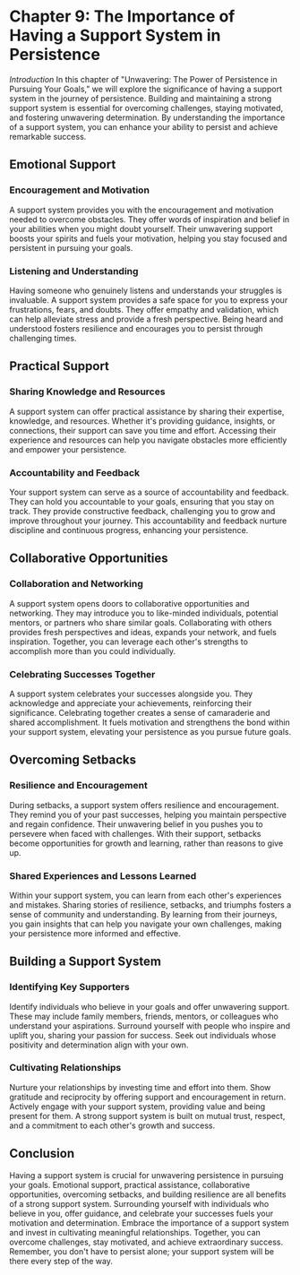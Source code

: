 Chapter 9: The Importance of Having a Support System in Persistence
===================================================================

*Introduction* In this chapter of "Unwavering: The Power of Persistence in Pursuing Your Goals," we will explore the significance of having a support system in the journey of persistence. Building and maintaining a strong support system is essential for overcoming challenges, staying motivated, and fostering unwavering determination. By understanding the importance of a support system, you can enhance your ability to persist and achieve remarkable success.

Emotional Support
-----------------

### Encouragement and Motivation

A support system provides you with the encouragement and motivation needed to overcome obstacles. They offer words of inspiration and belief in your abilities when you might doubt yourself. Their unwavering support boosts your spirits and fuels your motivation, helping you stay focused and persistent in pursuing your goals.

### Listening and Understanding

Having someone who genuinely listens and understands your struggles is invaluable. A support system provides a safe space for you to express your frustrations, fears, and doubts. They offer empathy and validation, which can help alleviate stress and provide a fresh perspective. Being heard and understood fosters resilience and encourages you to persist through challenging times.

Practical Support
-----------------

### Sharing Knowledge and Resources

A support system can offer practical assistance by sharing their expertise, knowledge, and resources. Whether it's providing guidance, insights, or connections, their support can save you time and effort. Accessing their experience and resources can help you navigate obstacles more efficiently and empower your persistence.

### Accountability and Feedback

Your support system can serve as a source of accountability and feedback. They can hold you accountable to your goals, ensuring that you stay on track. They provide constructive feedback, challenging you to grow and improve throughout your journey. This accountability and feedback nurture discipline and continuous progress, enhancing your persistence.

Collaborative Opportunities
---------------------------

### Collaboration and Networking

A support system opens doors to collaborative opportunities and networking. They may introduce you to like-minded individuals, potential mentors, or partners who share similar goals. Collaborating with others provides fresh perspectives and ideas, expands your network, and fuels inspiration. Together, you can leverage each other's strengths to accomplish more than you could individually.

### Celebrating Successes Together

A support system celebrates your successes alongside you. They acknowledge and appreciate your achievements, reinforcing their significance. Celebrating together creates a sense of camaraderie and shared accomplishment. It fuels motivation and strengthens the bond within your support system, elevating your persistence as you pursue future goals.

Overcoming Setbacks
-------------------

### Resilience and Encouragement

During setbacks, a support system offers resilience and encouragement. They remind you of your past successes, helping you maintain perspective and regain confidence. Their unwavering belief in you pushes you to persevere when faced with challenges. With their support, setbacks become opportunities for growth and learning, rather than reasons to give up.

### Shared Experiences and Lessons Learned

Within your support system, you can learn from each other's experiences and mistakes. Sharing stories of resilience, setbacks, and triumphs fosters a sense of community and understanding. By learning from their journeys, you gain insights that can help you navigate your own challenges, making your persistence more informed and effective.

Building a Support System
-------------------------

### Identifying Key Supporters

Identify individuals who believe in your goals and offer unwavering support. These may include family members, friends, mentors, or colleagues who understand your aspirations. Surround yourself with people who inspire and uplift you, sharing your passion for success. Seek out individuals whose positivity and determination align with your own.

### Cultivating Relationships

Nurture your relationships by investing time and effort into them. Show gratitude and reciprocity by offering support and encouragement in return. Actively engage with your support system, providing value and being present for them. A strong support system is built on mutual trust, respect, and a commitment to each other's growth and success.

Conclusion
----------

Having a support system is crucial for unwavering persistence in pursuing your goals. Emotional support, practical assistance, collaborative opportunities, overcoming setbacks, and building resilience are all benefits of a strong support system. Surrounding yourself with individuals who believe in you, offer guidance, and celebrate your successes fuels your motivation and determination. Embrace the importance of a support system and invest in cultivating meaningful relationships. Together, you can overcome challenges, stay motivated, and achieve extraordinary success. Remember, you don't have to persist alone; your support system will be there every step of the way.
